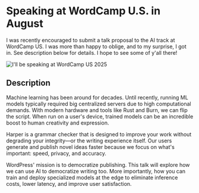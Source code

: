 # Speaking at WordCamp U.S. in August

I was recently encouraged to submit a talk proposal to the AI track at WordCamp US.
I was more than happy to oblige, and to my surprise, I got in.
See description below for details. I hope to see some of y'all there!

![I'll be speaking at WordCamp US 2025](/images/wordcamp_us_speaker_2025.png)

## Description

Machine learning has been around for decades.
Until recently, running ML models typically required big centralized servers due to high computational demands.
With modern hardware and tools like Rust and Burn, we can flip the script.
When run on a user's device, trained models can be an incredible boost to human creativity and expression. 

Harper is a grammar checker that is designed to improve your work without degrading your integrity—or the writing experience itself.
Our users generate and publish novel ideas faster because we focus on what's important: speed, privacy, and accuracy.

WordPress' mission is to democratize publishing.
This talk will explore how we can use AI to democratize writing too.
More importantly, how you can train and deploy specialized models at the edge to eliminate inference costs, lower latency, and improve user satisfaction.
